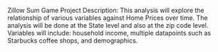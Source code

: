 Zillow Sum Game
Project Description: This analysis will explore the relationship of various variables against Home Prices over time. The analysis will be done at the State level and also at the zip code level. Variables will include: household income, multiple datapoints such as Starbucks coffee shops, and demographics.
